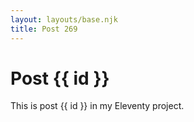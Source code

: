 ```yaml
---
layout: layouts/base.njk
title: Post 269
---
```


# Post {{ id }}

This is post {{ id }} in my Eleventy project.
